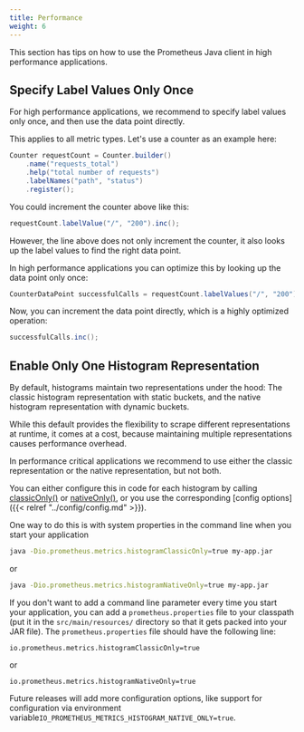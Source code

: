 ```yaml
---
title: Performance
weight: 6
---
```


This section has tips on how to use the Prometheus Java client in high performance applications.

## Specify Label Values Only Once

For high performance applications, we recommend to specify label values only once, and then use the
data point directly.

This applies to all metric types. Let's use a counter as an example here:

```java
Counter requestCount = Counter.builder()
    .name("requests_total")
    .help("total number of requests")
    .labelNames("path", "status")
    .register();
```

You could increment the counter above like this:

```java
requestCount.labelValue("/", "200").inc();
```

However, the line above does not only increment the counter, it also looks up the label values to
find the right data point.

In high performance applications you can optimize this by looking up the data point only once:

```java
CounterDataPoint successfulCalls = requestCount.labelValues("/", "200");
```

Now, you can increment the data point directly, which is a highly optimized operation:

```java
successfulCalls.inc();
```

## Enable Only One Histogram Representation

By default, histograms maintain two representations under the hood: The classic histogram
representation with static buckets, and the native histogram representation with dynamic buckets.

While this default provides the flexibility to scrape different representations at runtime, it comes
at a cost, because maintaining multiple representations causes performance overhead.

In performance critical applications we recommend to use either the classic representation or the
native representation, but not both.

You can either configure this in code for each histogram by
calling [classicOnly()](</client_java/api/io/prometheus/metrics/core/metrics/Histogram.Builder.html#classicOnly()>) <!-- editorconfig-checker-disable-line -->
or [nativeOnly()](</client_java/api/io/prometheus/metrics/core/metrics/Histogram.Builder.html#nativeOnly()>),
or you use the corresponding [config options]({{< relref "../config/config.md" >}}).

One way to do this is with system properties in the command line when you start your application

```sh
java -Dio.prometheus.metrics.histogramClassicOnly=true my-app.jar
```

or

```sh
java -Dio.prometheus.metrics.histogramNativeOnly=true my-app.jar
```

If you don't want to add a command line parameter every time you start your application, you can add
a `prometheus.properties` file to your classpath (put it in the `src/main/resources/` directory so
that it gets packed into your JAR file). The `prometheus.properties` file should have the following
line:

```properties
io.prometheus.metrics.histogramClassicOnly=true
```

or

```properties
io.prometheus.metrics.histogramNativeOnly=true
```

Future releases will add more configuration options, like support for configuration via environment
variable`IO_PROMETHEUS_METRICS_HISTOGRAM_NATIVE_ONLY=true`.
